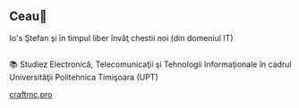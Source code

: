 ## Ceau👋

Io's Ştefan şi în timpul liber învăţ chestii noi (din domeniul IT)
##
📚 Studiez Electronică, Telecomunicaţii şi Tehnologii Informaţionale în cadrul Universităţii Politehnica Timişoara (UPT)

[craftmc.pro](https://craftmc.pro/)
